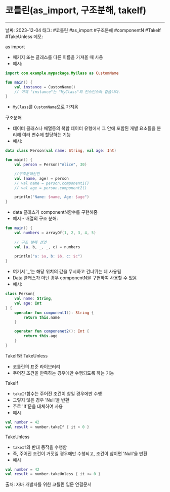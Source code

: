 # 코틀린(as_import, 구조분해, takeIf)
---

날짜: 2023-12-04
태그: #코틀린 #as_import #구조분해 #componentN #TakeIf #TakeUnless
메모:

as import
- 패키지 또는 클래스를 다른 이름을 가져올 때 사용
- 예시:
```Kotlin
import com.example.mypackage.MyClass as CustomName

fun main() {
    val instance = CustomName()
    // 이제 "instance"는 "MyClass"의 인스턴스와 같습니다.
}
```
- `MyClass`를 `CustomName`으로 가져옴

구조분해
- 데이터 클래스나 배열등의 복합 데이터 유형에서 그 안에 포함된 개별 요소들을 분리해 여러 변수에 할당하는 기능
- 예시:
```kotlin
data class Person(val name: String, val age: Int)

fun main() {
	val person = Person("Alice", 30)

	//구조분해선언
	val (name, age) = person
	// val name = person.component1()
	// val age = person.component2()

	println("Name: $name, Age: $age")
}
```
- data 클래스가 componentN함수를 구현해줌
- 예시 - 배열의 구조 분해:
```kotlin
fun main() {
    val numbers = arrayOf(1, 2, 3, 4, 5)
    
    // 구조 분해 선언
    val (a, b, _, _, c) = numbers
    
    println("a: $a, b: $b, c: $c")
}
```
- 여기서 '\_'는 해당 위치의 값을 무시하고 건너뛰는 데 사용됨
- Data 클래스가 아닌 경우 componentN을 구현하여 사용할 수 있음
- 예시:
```kotlin
class Person{
	val name: String,
	val age: Int
} {
	operator fun component1(): String {
		return this.name
	}

	operator fun componenet2(): Int {
		return this.age
	}
}
```


TakeIf와 TakeUnless
- 코틀린의 표준 라이브러리
- 주어진 조건을 만족하는 경우에만 수행되도록 하는 기능

TakeIf
- `takeIf`함수는 주어진 조건이 참일 경우에만 수행
- 그렇지 않은 경우 'Null'을 반환
- 주로 'If'문을 대체하여 사용
- 예시
```kotlin
val number = 42
val result = number.takeIf { it > 0 }
```


TakeUnless
- `takeIf`와 반대 동작을 수행함
- 즉, 주어진 조건이 거짓일 경우에만 수행되고, 조건이 참이면 'Null'을 반환
- 예시
```kotlin
val number = 42
val result = number.takeUnless { it <= 0 }
```



출처: 자바 개발자를 위한 코틀린 입문
연결문서

